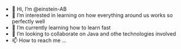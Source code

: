 - 👋 Hi, I’m @einstein-AB
- 👀 I’m interested in learning on how everything around us works so perfectly well
- 🌱 I’m currently learning how to learn  fast
- 💞️ I’m looking to collaborate on Java and othe technologies involved
- 📫 How to reach me ...

<!---
einstein-AB/einstein-AB is a ✨ special ✨ repository because its `README.md` (this file) appears on your GitHub profile.
You can click the Preview link to take a look at your changes.
--->
